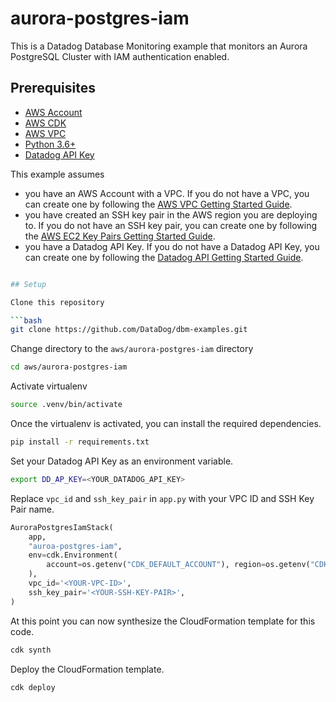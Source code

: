 
# aurora-postgres-iam

This is a Datadog Database Monitoring example that monitors an Aurora PostgreSQL Cluster with IAM authentication enabled.

## Prerequisites

* [AWS Account](https://aws.amazon.com/premiumsupport/knowledge-center/create-and-activate-aws-account/)
* [AWS CDK](https://docs.aws.amazon.com/cdk/latest/guide/getting_started.html#getting_started_prerequisites)
* [AWS VPC](https://docs.aws.amazon.com/vpc/latest/userguide/what-is-amazon-vpc.html)
* [Python 3.6+](https://www.python.org/downloads/)
* [Datadog API Key](https://app.datadoghq.com/account/settings#api)

This example assumes

* you have an AWS Account with a VPC. If you do not have a VPC, you can create one by following the [AWS VPC Getting Started Guide](https://docs.aws.amazon.com/vpc/latest/userguide/what-is-amazon-vpc.html).
* you have created an SSH key pair in the AWS region you are deploying to. If you do not have an SSH key pair, you can create one by following the [AWS EC2 Key Pairs Getting Started Guide](https://docs.aws.amazon.com/AWSEC2/latest/UserGuide/ec2-key-pairs.html#having-ec2-create-your-key-pair).
* you have a Datadog API Key. If you do not have a Datadog API Key, you can create one by following the [Datadog API Getting Started Guide](https://docs.datadoghq.com/account_management/api-app-keys/#add-an-api-key).

```bash

## Setup

Clone this repository

```bash
git clone https://github.com/DataDog/dbm-examples.git
```

Change directory to the `aws/aurora-postgres-iam` directory

```bash
cd aws/aurora-postgres-iam
```

Activate virtualenv

```bash
source .venv/bin/activate
```

Once the virtualenv is activated, you can install the required dependencies.

```bash
pip install -r requirements.txt
```

Set your Datadog API Key as an environment variable.

```bash
export DD_AP_KEY=<YOUR_DATADOG_API_KEY>
```

Replace `vpc_id` and `ssh_key_pair` in `app.py` with your VPC ID and SSH Key Pair name.

```python
AuroraPostgresIamStack(
    app,
    "auroa-postgres-iam",
    env=cdk.Environment(
        account=os.getenv("CDK_DEFAULT_ACCOUNT"), region=os.getenv("CDK_DEFAULT_REGION")
    ),
    vpc_id='<YOUR-VPC-ID>',
    ssh_key_pair='<YOUR-SSH-KEY-PAIR>',
)
```

At this point you can now synthesize the CloudFormation template for this code.

```bash
cdk synth
```

Deploy the CloudFormation template.

```bash
cdk deploy
```
